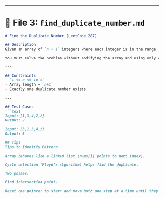 
---

# 📂 File 3: `find_duplicate_number.md`

```markdown
# Find the Duplicate Number (LeetCode 287)

## Description
Given an array of `n + 1` integers where each integer is in the range `[1, n]`, return the duplicate number.  

You must solve the problem without modifying the array and using only constant extra space.

---

## Constraints
- `1 <= n <= 10^5`
- Array length = `n+1`
- Exactly one duplicate number exists.

---

## Test Cases
```text
Input: [1,3,4,2,2]
Output: 2

Input: [3,1,3,4,2]
Output: 3

## Tips 
Tips to Identify Pattern

Array behaves like a linked list (nums[i] points to next index).

Cycle detection (Floyd’s Algorithm) helps find the duplicate.

Two phases:

Find intersection point.

Reset one pointer to start and move both one step at a time until they meet.